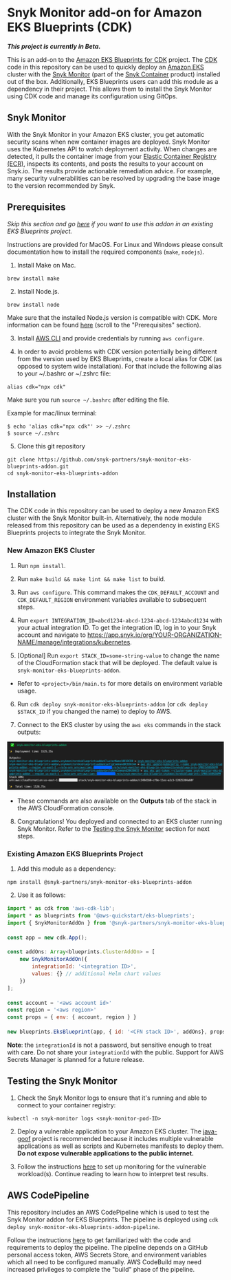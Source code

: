 # Snyk Monitor add-on for Amazon EKS Blueprints (CDK)
**_This project is currently in Beta._**

This is an add-on to the [Amazon EKS Blueprints for CDK](https://github.com/aws-quickstart/cdk-eks-blueprints) project. The [CDK](https://aws.amazon.com/cdk/) code in this repository can be used to quickly deploy an [Amazon EKS](https://aws.amazon.com/eks/) cluster with the [Snyk Monitor](https://github.com/snyk/kubernetes-monitor) (part of the [Snyk Container](https://snyk.io/product/container-vulnerability-management/) product) installed out of the box. Additionally, EKS Blueprints users can add this module as a dependency in their project. This allows them to install the Snyk Monitor using CDK code and manage its configuration using GitOps.

## Snyk Monitor
With the Snyk Monitor in your Amazon EKS cluster, you get automatic security scans when new container images are deployed. Snyk Monitor uses the Kubernetes API to watch deployment activity. When changes are detected, it pulls the container image from your [Elastic Container Registry (ECR)](https://aws.amazon.com/ecr/), inspects its contents, and posts the results to your account on Snyk.io. The results provide actionable remediation advice. For example, many security vulnerabilities can be resolved by upgrading the base image to the version recommended by Snyk.

## Prerequisites
_Skip this section and go [here](#existing-amazon-eks-blueprints-project) if you want to use this addon in an existing EKS Blueprints project._

Instructions are provided for MacOS. For Linux and Windows please consult documentation how to install the required components (`make`, `nodejs`).

1. Install Make on Mac.
```
brew install make
```
2. Install Node.js.
```
brew install node
```

Make sure that the installed Node.js version is compatible with CDK. More information can be found [here](https://docs.aws.amazon.com/cdk/latest/guide/getting_started.html#:~:text=All%20AWS%20CDK,a%20different%20recommendation.) (scroll to the "Prerequisites" section).

3. Install [AWS CLI](https://docs.aws.amazon.com/cli/latest/userguide/getting-started-install.html) and provide credentials by running `aws configure`. 

4. In order to avoid problems with CDK version potentially being different from the version used by EKS Blueprints, create a local alias for CDK (as opposed to system wide installation). For that include the following alias to your ~/.bashrc or ~/.zshrc file:

```
alias cdk="npx cdk"
```
Make sure you run `source ~/.bashrc` after editing the file. 

Example for mac/linux terminal:

```
$ echo 'alias cdk="npx cdk"' >> ~/.zshrc
$ source ~/.zshrc
```

5. Clone this git repository
```
git clone https://github.com/snyk-partners/snyk-monitor-eks-blueprints-addon.git
cd snyk-monitor-eks-blueprints-addon
```

## Installation
The CDK code in this repository can be used to deploy a new Amazon EKS cluster with the Snyk Monitor built-in. Alternatively, the node module released from this repository can be used as a dependency in existing EKS Blueprints projects to integrate the Snyk Monitor.

### New Amazon EKS Cluster
1. Run `npm install`.

2. Run `make build && make lint && make list` to build.

3. Run `aws configure`. This command makes the `CDK_DEFAULT_ACCOUNT` and `CDK_DEFAULT_REGION` environment variables available to subsequent steps.

4. Run `export INTEGRATION_ID=abcd1234-abcd-1234-abcd-1234abcd1234` with your actual integration ID. To get the integration ID, log in to your Snyk account and navigate to https://app.snyk.io/org/YOUR-ORGANIZATION-NAME/manage/integrations/kubernetes.

5. [Optional] Run `export STACK_ID=some-string-value` to change the name of the CloudFormation stack that will be deployed. The default value is `snyk-monitor-eks-blueprints-addon`.

* Refer to `<project>/bin/main.ts` for more details on environment variable usage.

6. Run `cdk deploy snyk-monitor-eks-blueprints-addon` (or `cdk deploy $STACK_ID` if you changed the name) to deploy to AWS.

7. Connect to the EKS cluster by using the `aws eks` commands in the stack outputs:

![Stack outputs](docs/images/connect.png)

* These commands are also available on the **Outputs** tab of the stack in the AWS CloudFormation console.

8. Congratulations! You deployed and connected to an EKS cluster running Snyk Monitor. Refer to the [Testing the Snyk Monitor](#testing-the-snyk-monitor) section for next steps.

### Existing Amazon EKS Blueprints Project
1. Add this module as a dependency:
```
npm install @snyk-partners/snyk-monitor-eks-blueprints-addon
```

2. Use it as follows:
```js
import * as cdk from 'aws-cdk-lib';
import * as blueprints from '@aws-quickstart/eks-blueprints';
import { SnykMonitorAddOn } from '@snyk-partners/snyk-monitor-eks-blueprints-addon';

const app = new cdk.App();

const addOns: Array<blueprints.ClusterAddOn> = [
    new SnykMonitorAddOn({
        integrationId: '<integration ID>',
        values: {} // additional Helm chart values
    })
];

const account = '<aws account id>'
const region = '<aws region>'
const props = { env: { account, region } }

new blueprints.EksBlueprint(app, { id: '<CFN stack ID>', addOns}, props)
```

**Note**: the `integrationId` is not a password, but sensitive enough to treat with care. Do not share your `integrationId` with the public. Support for AWS Secrets Manager is planned for a future release.

## Testing the Snyk Monitor
1. Check the Snyk Monitor logs to ensure that it's running and able to connect to your container registry:
```
kubectl -n snyk-monitor logs <snyk-monitor-pod-ID>
```
2. Deploy a vulnerable application to your Amazon EKS cluster. The [java-goof](https://github.com/snyk-labs/java-goof) project is recommended because it includes multiple vulnerable applications as well as scripts and Kubernetes manifests to deploy them. **Do not expose vulnerable applications to the public internet.**

3. Follow the instructions [here](https://docs.snyk.io/products/snyk-container/image-scanning-library/kubernetes-workload-and-image-scanning/adding-kubernetes-workloads-for-security-scanning#manually-add-workloads) to set up monitoring for the vulnerable workload(s). Continue reading to learn how to interpret test results.

## AWS CodePipeline
This repository includes an AWS CodePipeline which is used to test the Snyk Monitor addon for EKS Blueprints. The pipeline is deployed using `cdk deploy snyk-monitor-eks-blueprints-addon-pipeline`.

Follow the instructions [here](https://aws-quickstart.github.io/cdk-eks-blueprints/pipelines/#creating-a-pipeline) to get familiarized with the code and requirements to deploy the pipeline. The pipeline depends on a GitHub personal access token, AWS Secrets Store, and environment variables which all need to be configured manually. AWS CodeBuild may need increased privileges to complete the "build" phase of the pipeline.
